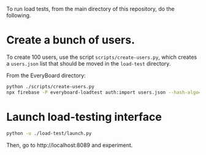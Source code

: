 To run load tests, from the main directory of this repository, do the following.

# Create a bunch of users.
To create 100 users, use the script `scripts/create-users.py`, which creates a `users.json` list that should be moved in the `load-test` directory.

From the EveryBoard directory:
``` sh
python ./scripts/create-users.py
npx firebase -P everyboard-loadtest auth:import users.json --hash-algo=MD5 --rounds=0
```

# Launch load-testing interface

``` sh
python -u ./load-test/launch.py
```

Then, go to http://localhost:8089 and experiment.

